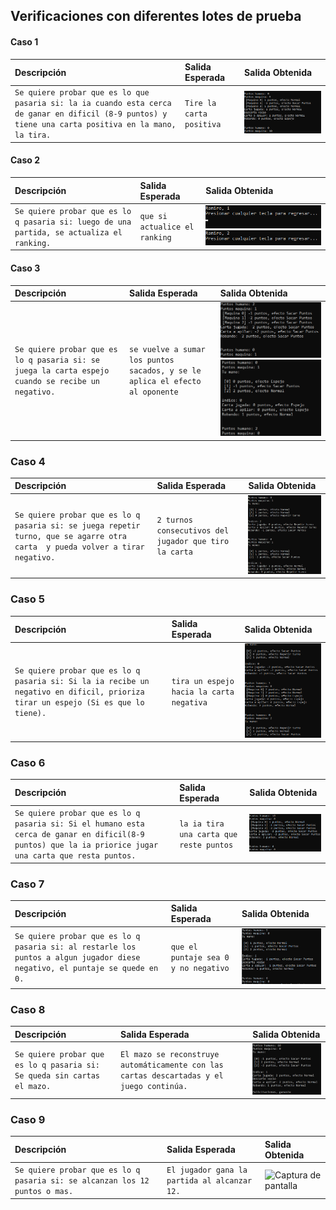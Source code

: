 ## Verificaciones con diferentes lotes de prueba

#### Caso 1

| Descripción                                                                                                                                           | Salida Esperada          | Salida Obtenida                                          |
| :---------------------------------------------------------------------------------------------------------------------------------------------------- | :----------------------- | :------------------------------------------------------- |
| `Se quiere probar que es lo que pasaria si: la ia cuando esta cerca de ganar en dificil (8-9 puntos) y tiene una carta positiva en la mano, la tira.` | `Tire la carta positiva` | ![Captura de pantalla](imagenes_lotes_prueba/caso_1.png) |

#### Caso 2

| Descripción                                                                               | Salida Esperada                | Salida Obtenida                                                                                                                     |
| :---------------------------------------------------------------------------------------- | :----------------------------- | :---------------------------------------------------------------------------------------------------------------------------------- |
| `Se quiere probar que es lo q pasaria si: luego de una partida, se actualiza el ranking.` | `que si actualice el ranking ` | ![Captura de pantalla](imagenes_lotes_prueba/caso_2_primero.png) ![Captura de pantalla 2](imagenes_lotes_prueba/caso_2_segundo.PNG) |

#### Caso 3

| Descripción                                                                                       | Salida Esperada                                                              | Salida Obtenida                                                                                                                     |
| :------------------------------------------------------------------------------------------------ | :--------------------------------------------------------------------------- | :---------------------------------------------------------------------------------------------------------------------------------- |
| `Se quiere probar que es lo q pasaria si: se juega la carta espejo cuando se recibe un negativo.` | `se vuelve a sumar los puntos sacados, y se le aplica el efecto al oponente` | ![Captura de pantalla](imagenes_lotes_prueba/caso_3_primero.png) ![Captura de pantalla 2](imagenes_lotes_prueba/caso_3_segundo.png) |

### Caso 4

| Descripción                                                                                                                   | Salida Esperada                                       | Salida Obtenida                                          |
| :---------------------------------------------------------------------------------------------------------------------------- | :---------------------------------------------------- | :------------------------------------------------------- |
| `Se quiere probar que es lo q pasaria si: se juega repetir turno, que se agarre otra carta  y pueda volver a tirar negativo.` | `2 turnos consecutivos del jugador que tiro la carta` | ![Captura de pantalla](imagenes_lotes_prueba/caso_4.png) |

### Caso 5

| Descripción                                                                                                                       | Salida Esperada                          | Salida Obtenida                                          |
| :-------------------------------------------------------------------------------------------------------------------------------- | :--------------------------------------- | :------------------------------------------------------- |
| `Se quiere probar que es lo q pasaria si: Si la ia recibe un negativo en dificil, prioriza tirar un espejo (Si es que lo tiene).` | `tira un espejo hacia la carta negativa` | ![Captura de pantalla](imagenes_lotes_prueba/caso_5.png) |

### Caso 6

| Descripción                                                                                                                                             | Salida Esperada                         | Salida Obtenida                                          |
| :------------------------------------------------------------------------------------------------------------------------------------------------------ | :-------------------------------------- | :------------------------------------------------------- |
| `Se quiere probar que es lo q pasaria si: Si el humano esta cerca de ganar en dificil(8-9 puntos) que la ia priorice jugar una carta que resta puntos.` | `la ia tira una carta que reste puntos` | ![Captura de pantalla](imagenes_lotes_prueba/caso_6.png) |

### Caso 7

| Descripción                                                                                                                 | Salida Esperada                      | Salida Obtenida                                          |
| :-------------------------------------------------------------------------------------------------------------------------- | :----------------------------------- | :------------------------------------------------------- |
| `Se quiere probar que es lo q pasaria si: al restarle los puntos a algun jugador diese negativo, el puntaje se quede en 0.` | `que el puntaje sea 0 y no negativo` | ![Captura de pantalla](imagenes_lotes_prueba/caso_7.png) |

### Caso 8

| Descripción                                                             | Salida Esperada                                                                          | Salida Obtenida                                          |
| :---------------------------------------------------------------------- | :--------------------------------------------------------------------------------------- | :------------------------------------------------------- |
| `Se quiere probar que es lo q pasaria si: Se queda sin cartas el mazo.` | `El mazo se reconstruye automáticamente con las cartas descartadas y el juego continúa.` | ![Captura de pantalla](imagenes_lotes_prueba/caso_8.png) |

### Caso 9

| Descripción                                                                 | Salida Esperada                              | Salida Obtenida                                          |
| :-------------------------------------------------------------------------- | :------------------------------------------- | :------------------------------------------------------- |
| `Se quiere probar que es lo q pasaria si: se alcanzan los 12 puntos o mas.` | `El jugador gana la partida al alcanzar 12.` | ![Captura de pantalla](imagenes_lotes_prueba/caso_9.png) |
